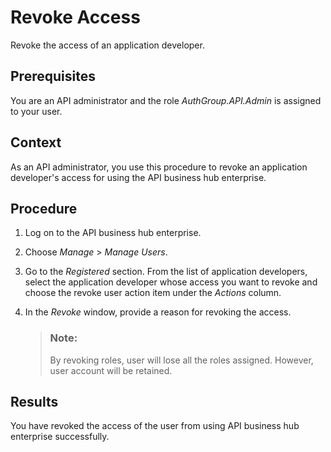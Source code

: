 <!-- loio147fb9dca1414f6a956dd05b4c86d74d -->

# Revoke Access

Revoke the access of an application developer.



<a name="loio147fb9dca1414f6a956dd05b4c86d74d__prereq_jcw_j5s_lcb"/>

## Prerequisites

You are an API administrator and the role *AuthGroup.API.Admin* is assigned to your user.



## Context

As an API administrator, you use this procedure to revoke an application developer's access for using the API business hub enterprise.



## Procedure

1.  Log on to the API business hub enterprise.

2.  Choose *Manage* \> *Manage Users*.

3.  Go to the *Registered* section. From the list of application developers, select the application developer whose access you want to revoke and choose the revoke user action item under the *Actions* column.

4.  In the *Revoke* window, provide a reason for revoking the access.

    > ### Note:  
    > By revoking roles, user will lose all the roles assigned. However, user account will be retained.




<a name="loio147fb9dca1414f6a956dd05b4c86d74d__result_cq4_fqs_l5b"/>

## Results

You have revoked the access of the user from using API business hub enterprise successfully.

